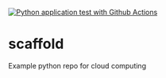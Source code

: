 [![Python application test with Github Actions](https://github.com/shahzadqadir/scaffold/actions/workflows/main.yml/badge.svg)](https://github.com/shahzadqadir/scaffold/actions/workflows/main.yml)
# scaffold
Example python repo for cloud computing
